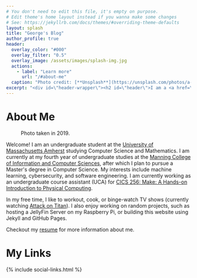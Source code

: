 ```yaml
---
# You don't need to edit this file, it's empty on purpose.
# Edit theme's home layout instead if you wanna make some changes
# See: https://jekyllrb.com/docs/themes/#overriding-theme-defaults
layout: splash
title: "George's Blog"
author_profile: true
header:
  overlay_color: "#000"
  overlay_filter: "0.5"
  overlay_image: /assets/images/splash-img.jpg
  actions:
    - label: "Learn more"
      url: "/#about-me"
  caption: "Photo credit: [**Unsplash**](https://unsplash.com/photos/a-group-of-trees-covered-in-snow-on-a-cloudy-day-ur3pxr-6CmA)"
excerpt: "<div id=\"header-wrapper\"><h2 id=\"header\">I am a <a href=\"\" class=\"typewrite\" data-period=\"1000\" data-type='[ \"Student\", \"Programmer\", \"Maker\", \"Adventurer\" ]'><span class=\"wrap\"></span></a>.</h2></div>"
---
```


<script>
  class TxtType {
  	constructor(el, toRotate, period) {
  		this.toRotate = toRotate;
  		this.el = el;
  		this.loopNum = 0;
  		this.period = parseInt(period, 10) || 2000;
  		this.txt = '';
  		this.tick();
  		this.isDeleting = false;
  	}
  	tick() {
  		var i = this.loopNum % this.toRotate.length;
  		var fullTxt = this.toRotate[i];
  		if (this.isDeleting) {
  			this.txt = fullTxt.substring(0, this.txt.length - 1);
  		} else {
  			this.txt = fullTxt.substring(0, this.txt.length + 1);
  		}
  		this.el.innerHTML = '<span class="wrap">' + this.txt + '</span>';
  		var that = this;
  		var delta = 200 - Math.random() * 100;
  		if (this.isDeleting) { delta /= 2; }
  		if (!this.isDeleting && this.txt === fullTxt) {
  			delta = this.period;
  			this.isDeleting = true;
  		} else if (this.isDeleting && this.txt === '') {
  			this.isDeleting = false;
  			this.loopNum++;
  			delta = 500;
  		}
  		setTimeout(function () {
  			that.tick();
  		}, delta);
  	}
  }
  const editor = () => {
  	var elements = document.getElementsByClassName('typewrite');
  	for (var i = 0; i < elements.length; i++) {
  		var toRotate = elements[i].getAttribute('data-type');
  		var period = elements[i].getAttribute('data-period');
  		if (toRotate) {
  			new TxtType(elements[i], JSON.parse(toRotate), period);
  		}
  	}
  	// INJECT CSS (for the | bar thingy)
  	var css = document.createElement("style");
  	css.type = "text/css";
  	css.innerHTML = ".typewrite > .wrap { border-right: 3px solid #fff; animation: blinker 1s ease-in-out infinite;}";
  	document.body.appendChild(css);
    css = document.createElement("style");
    css.type = "text/css";
    css.innerHTML = "#header { margin-top: 0; }";
    document.body.appendChild(css);
  }
  editor();
</script>

# About Me

<figure style="width: 300px; height: auto;" class="align-left">
  <img src="{{ site.url }}{{ site.baseurl }}/assets/images/skiing_profile.jpg" alt="">
  <figcaption>Photo taken in 2019.</figcaption>
</figure> 

Welcome! I am an undergraduate student at the [University of Massachusetts Amherst](https://www.umass.edu/) studying Computer Science and Mathematics. I am currently at my fourth year of undergraduate studies at the [Manning College of Information and Computer Sciences](https://www.cics.umass.edu/), after which I plan to pursue a Master's degree in Computer Science. My interests include machine learning, cybersecurity, and software engineering. I am currently working as an undergraduate course assistant (UCA) for [CICS 256: Make: A Hands-on Introduction to Physical Computing](https://sites.google.com/view/cics256/home).

In my free time, I like to workout, cook, or binge-watch TV shows (currently watching [Attack on Titan](https://en.wikipedia.org/wiki/Attack_on_Titan)). I also enjoy working on random projects, such as hosting a JellyFin Server on my Raspberry Pi, or building this website using Jekyll and GitHub Pages.

Checkout my [resume](/assets/files/resume.pdf) for more information about me.

<!-- To ensure the figure doesn't float to the left of the next part -->
<div style="clear: both;"></div>

# My Links

{% include social-links.html %}
